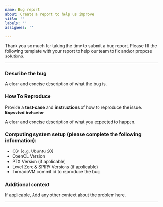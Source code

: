 ```yaml
---
name: Bug report
about: Create a report to help us improve
title: ''
labels: ''
assignees: ''

---
```


Thank you so much for taking the time to submit a bug report. Please fill the following template with your report to help our team to fix and/or propose solutions. 

---------------------------------------------------------------------

### Describe the bug 
A clear and concise description of what the bug is.

### How To Reproduce

Provide a **test-case** and **instructions** of how to reproduce the issue.
**Expected behavior**

A clear and concise description of what you expected to happen.

### Computing system setup (please complete the following information):
 - OS: [e.g. Ubuntu 20]
 - OpenCL Version 
 - PTX Version (if applicable)
 - Level Zero & SPIRV Versions (if applicable)
 - TornadoVM commit id to reproduce the bug

### Additional context

If applicable, Add any other context about the problem here.

---------------------------------------------------------------------